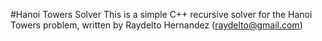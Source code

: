 #Hanoi Towers Solver
This is a simple C++  recursive solver for the Hanoi Towers problem, written by Raydelto Hernandez (raydelto@gmail.com)
